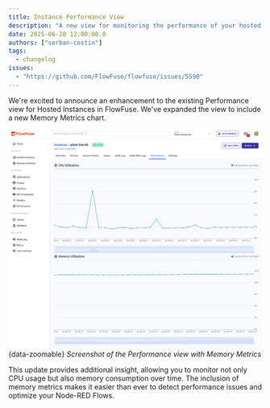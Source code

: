 ```yaml
---
title: Instance Performance View
description: "A new view for monitoring the performance of your hosted Node-RED instances"
date: 2025-06-20 12:00:00.0
authors: ["serban-costin"]
tags:
  - changelog
issues:
  - "https://github.com/FlowFuse/flowfuse/issues/5590"
---
```


We're excited to announce an enhancement to the existing Performance view for Hosted Instances in FlowFuse. We've expanded the view to include a new Memory Metrics chart.

![Screenshot of the expanded Performance view with Memory Metrics](./images/instance-performance-memory.png){data-zoomable}
_Screenshot of the Performance view with Memory Metrics_

This update provides additional insight, allowing you to monitor not only CPU usage but also memory consumption over time. The inclusion of memory metrics makes it easier than ever to detect performance issues and optimize your Node-RED Flows.

